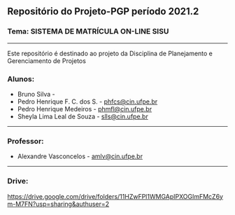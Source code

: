 ## Repositório do Projeto-PGP período 2021.2
### Tema: SISTEMA DE MATRÍCULA ON-LINE SISU
---
Este repositório é destinado ao projeto da Disciplina de Planejamento e Gerenciamento de Projetos
### Alunos:
* Bruno Silva - 
* Pedro Henrique F. C. dos S. - phfcs@cin.ufpe.br
* Pedro Henrique Medeiros - phmfl@cin.ufpe.br
* Sheyla Lima Leal de Souza - slls@cin.ufpe.br
---
### Professor:
*  Alexandre Vasconcelos - amlv@cin.ufpe.br

---
### Drive:
https://drive.google.com/drive/folders/11HZwFPl1WMGApIPXOGImFMcZ6ym-M7FN?usp=sharing&authuser=2
